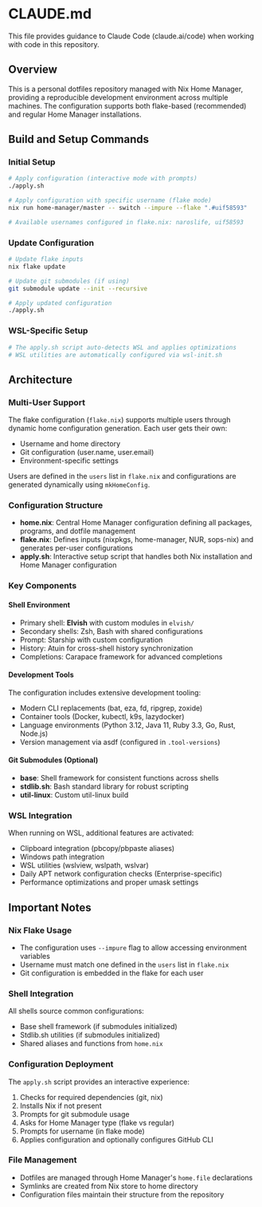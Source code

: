 # CLAUDE.md

This file provides guidance to Claude Code (claude.ai/code) when working with code in this repository.

## Overview

This is a personal dotfiles repository managed with Nix Home Manager, providing a reproducible development environment across multiple machines. The configuration supports both flake-based (recommended) and regular Home Manager installations.

## Build and Setup Commands

### Initial Setup
```bash
# Apply configuration (interactive mode with prompts)
./apply.sh

# Apply configuration with specific username (flake mode)
nix run home-manager/master -- switch --impure --flake ".#uif58593"

# Available usernames configured in flake.nix: naroslife, uif58593
```

### Update Configuration
```bash
# Update flake inputs
nix flake update

# Update git submodules (if using)
git submodule update --init --recursive

# Apply updated configuration
./apply.sh
```

### WSL-Specific Setup
```bash
# The apply.sh script auto-detects WSL and applies optimizations
# WSL utilities are automatically configured via wsl-init.sh
```

## Architecture

### Multi-User Support
The flake configuration (`flake.nix`) supports multiple users through dynamic home configuration generation. Each user gets their own:
- Username and home directory
- Git configuration (user.name, user.email)
- Environment-specific settings

Users are defined in the `users` list in `flake.nix` and configurations are generated dynamically using `mkHomeConfig`.

### Configuration Structure
- **home.nix**: Central Home Manager configuration defining all packages, programs, and dotfile management
- **flake.nix**: Defines inputs (nixpkgs, home-manager, NUR, sops-nix) and generates per-user configurations
- **apply.sh**: Interactive setup script that handles both Nix installation and Home Manager configuration

### Key Components

#### Shell Environment
- Primary shell: **Elvish** with custom modules in `elvish/`
- Secondary shells: Zsh, Bash with shared configurations
- Prompt: Starship with custom configuration
- History: Atuin for cross-shell history synchronization
- Completions: Carapace framework for advanced completions

#### Development Tools
The configuration includes extensive development tooling:
- Modern CLI replacements (bat, eza, fd, ripgrep, zoxide)
- Container tools (Docker, kubectl, k9s, lazydocker)
- Language environments (Python 3.12, Java 11, Ruby 3.3, Go, Rust, Node.js)
- Version management via asdf (configured in `.tool-versions`)

#### Git Submodules (Optional)
- **base**: Shell framework for consistent functions across shells
- **stdlib.sh**: Bash standard library for robust scripting
- **util-linux**: Custom util-linux build

### WSL Integration
When running on WSL, additional features are activated:
- Clipboard integration (pbcopy/pbpaste aliases)
- Windows path integration
- WSL utilities (wslview, wslpath, wslvar)
- Daily APT network configuration checks (Enterprise-specific)
- Performance optimizations and proper umask settings

## Important Notes

### Nix Flake Usage
- The configuration uses `--impure` flag to allow accessing environment variables
- Username must match one defined in the `users` list in `flake.nix`
- Git configuration is embedded in the flake for each user

### Shell Integration
All shells source common configurations:
- Base shell framework (if submodules initialized)
- Stdlib.sh utilities (if submodules initialized)
- Shared aliases and functions from `home.nix`

### Configuration Deployment
The `apply.sh` script provides an interactive experience:
1. Checks for required dependencies (git, nix)
2. Installs Nix if not present
3. Prompts for git submodule usage
4. Asks for Home Manager type (flake vs regular)
5. Prompts for username (in flake mode)
6. Applies configuration and optionally configures GitHub CLI

### File Management
- Dotfiles are managed through Home Manager's `home.file` declarations
- Symlinks are created from Nix store to home directory
- Configuration files maintain their structure from the repository
